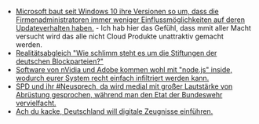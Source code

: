 * [Microsoft baut seit Windows 10 ihre Versionen so um, dass die Firmenadministratoren immer weniger Einflussmöglichkeiten auf deren Updateverhalten haben.](https://www.borncity.com/blog/2022/04/11/falle-windows-clients-installieren-updates-am-wsus-vorbei/) - Ich hab hier das Gefühl, dass mmit aller Macht versucht wird das alle nicht Cloud Produkte unattraktiv gemacht werden.
* [Realitätsabgleich "Wie schlimm steht es um die Stiftungen der deutschen Blockparteien?"](https://blog.fefe.de/?ts=9cadd5c1)
* [Software von nVidia und Adobe kommen wohl mit "node.js" inside, wodurch eurer System recht einfach infiltriert werden kann.](https://blog.fefe.de/?ts=9cac5af9)
* [SPD und ihr #Neusprech, da wird medial mit großer Lautstärke von Abrüstung gesprochen, während man den Etat der Bundeswehr vervielfacht.](https://blog.fefe.de/?ts=9caf1ad8)
* [Ach du kacke, Deutschland will digitale Zeugnisse einführen.](https://blog.fefe.de/?ts=9caefe9e)
